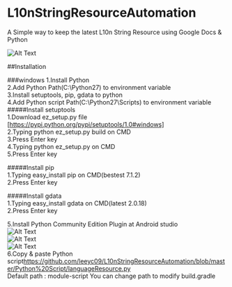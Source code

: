 # L10nStringResourceAutomation
A Simple way to keep the latest L10n String Resource using Google Docs & Python


![Alt Text](https://github.com/leeyc09/L10nStringResourceAutomation/blob/master/images/zz.png)

##Installation

###windows
1.Install Python  
2.Add Python Path(C:\Python27) to environment variable  
3.Install setuptools, pip, gdata to python  
4.Add Python script Path(C:\Python27\Scripts) to environment variable  
#####Install setuptools  
    1.Download ez_setup.py file [https://pypi.python.org/pypi/setuptools/1.0#windows]  
    2.Typing python ez_setup.py build on CMD    
    3.Press Enter key  
    4.Typing python ez_setup.py on CMD  
    5.Press Enter key  

#####Install pip  
    1.Typing easy_install pip on CMD(bestest 7.1.2)   
    2.Press Enter key  

#####Install gdata  
    1.Typing easy_install gdata on CMD(latest 2.0.18)  
    2.Press Enter key  

5.Install Python Community Edition Plugin at Android studio  
![Alt Text](https://raw.githubusercontent.com/leeyc09/L10nStringResourceAutomation/7a92f56eafd11f61398a235fce6b06edde8d6d43/images/aaaaaaa.png)  
![Alt Text](https://raw.githubusercontent.com/leeyc09/L10nStringResourceAutomation/7a92f56eafd11f61398a235fce6b06edde8d6d43/images/bbbbbb.png)  
![Alt Text](https://raw.githubusercontent.com/leeyc09/L10nStringResourceAutomation/7a92f56eafd11f61398a235fce6b06edde8d6d43/images/ccccc.png)  
6.Copy & paste Python script<https://github.com/leeyc09/L10nStringResourceAutomation/blob/master/Python%20Script/languageResource.py>  
  Default path : module-script
  You can change path to modify build.gradle
